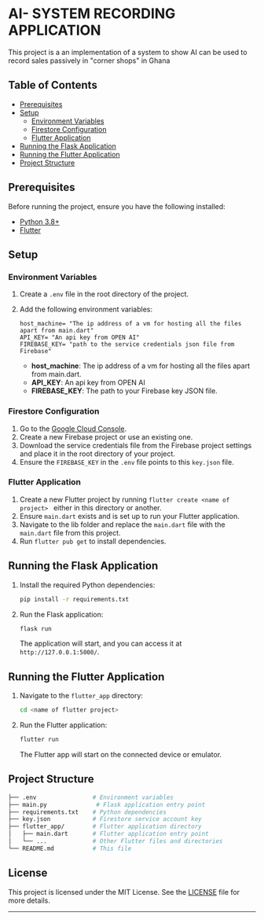 # AI- SYSTEM RECORDING APPLICATION

This project is a an implementation of a system to show AI can be used to record sales passively in "corner shops" in Ghana
## Table of Contents

- [Prerequisites](#prerequisites)
- [Setup](#setup)
  - [Environment Variables](#environment-variables)
  - [Firestore Configuration](#firestore-configuration)
  - [Flutter Application](#flutter-application)
- [Running the Flask Application](#running-the-flask-application)
- [Running the Flutter Application](#running-the-flutter-application)
- [Project Structure](#project-structure)

## Prerequisites

Before running the project, ensure you have the following installed:

- [Python 3.8+](https://www.python.org/downloads/)
- [Flutter](https://flutter.dev/docs/get-started/install)

## Setup

### Environment Variables

1. Create a `.env` file in the root directory of the project.
2. Add the following environment variables:

    ```env
    host_machine= "The ip address of a vm for hosting all the files apart from main.dart"
    API_KEY= "An api key from OPEN AI"
    FIREBASE_KEY= "path to the service credentials json file from Firebase"
    ```

    - **host_machine**: The ip address of a vm for hosting all the files apart from main.dart.
    - **API_KEY**: An api key from OPEN AI
    - **FIREBASE_KEY**: The path to your Firebase key JSON file.

### Firestore Configuration

1. Go to the [Google Cloud Console](https://console.cloud.google.com/).
2. Create a new Firebase project or use an existing one.
3. Download the service credentials file from the Firebase project settings and place it in the root directory of your project.
4. Ensure the `FIREBASE_KEY` in the `.env` file points to this `key.json` file.

### Flutter Application

1. Create a new Flutter project by running ```flutter create <name of project> ``` either in this directory or another.
2. Ensure `main.dart` exists and is set up to run your Flutter application.
3. Navigate to the lib folder and replace the `main.dart` file with the `main.dart` file from this project.
4. Run `flutter pub get` to install dependencies.

## Running the Flask Application

1. Install the required Python dependencies:

    ```bash
    pip install -r requirements.txt
    ```

2. Run the Flask application:

    ```bash
    flask run
    ```

   The application will start, and you can access it at `http://127.0.0.1:5000/`.

## Running the Flutter Application

1. Navigate to the `flutter_app` directory:

    ```bash
    cd <name of flutter project>
    ```

2. Run the Flutter application:

    ```bash
    flutter run
    ```

   The Flutter app will start on the connected device or emulator.

## Project Structure

```bash
├── .env                # Environment variables
├── main.py              # Flask application entry point
├── requirements.txt    # Python dependencies
├── key.json            # Firestore service account key
├── flutter_app/        # Flutter application directory
│   ├── main.dart       # Flutter application entry point
│   └── ...             # Other Flutter files and directories
└── README.md           # This file
```

## License

This project is licensed under the MIT License. See the [LICENSE](LICENSE) file for more details.

---
